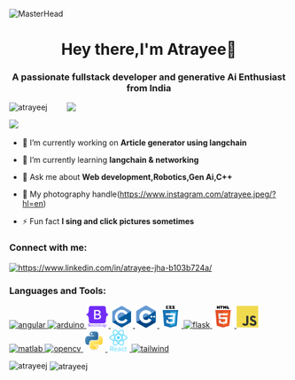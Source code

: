 ![MasterHead](https://i.pinimg.com/originals/12/50/ae/1250aecf05bf654dc783093b5bb8502c.jpg)
<h1 align="center">Hey there,I'm Atrayee👋</h1>
<h3 align="center">A passionate fullstack developer and generative Ai Enthusiast from India</h3>
<img align="right" width="400" src="https://media1.tenor.com/m/Nx4gRgudzx4AAAAC/anime-typing.gif">

<p align="left"> <img src="https://komarev.com/ghpvc/?username=atrayeej&label=Profile%20views&color=0e75b6&style=flat" alt="atrayeej" /> </p>
<p align="left"> <img src="https://media1.tenor.com/m/paU7ZLSP3b0AAAAC/evrima-server.gif" /> </p>


- 🔭 I’m currently working on **Article generator using langchain**

- 🌱 I’m currently learning **langchain & networking**
  
- 💬 Ask me about **Web development,Robotics,Gen Ai,C++**

- 📝 My photography handle(https://www.instagram.com/atrayee.jpeg/?hl=en)

- ⚡ Fun fact **I sing and click pictures sometimes**

<h3 align="left">Connect with me:</h3>
<p align="left">
<a href="https://linkedin.com/in/https://www.linkedin.com/in/atrayee-jha-b103b724a/" target="blank"><img align="center" src="https://raw.githubusercontent.com/rahuldkjain/github-profile-readme-generator/master/src/images/icons/Social/linked-in-alt.svg" alt="https://www.linkedin.com/in/atrayee-jha-b103b724a/" height="30" width="40" /></a>
</p>

<h3 align="left">Languages and Tools:</h3>
<p align="left"> <a href="https://angular.io" target="_blank" rel="noreferrer"> <img src="https://angular.io/assets/images/logos/angular/angular.svg" alt="angular" width="40" height="40"/> </a> <a href="https://www.arduino.cc/" target="_blank" rel="noreferrer"> <img src="https://cdn.worldvectorlogo.com/logos/arduino-1.svg" alt="arduino" width="40" height="40"/> </a> <a href="https://getbootstrap.com" target="_blank" rel="noreferrer"> <img src="https://raw.githubusercontent.com/devicons/devicon/master/icons/bootstrap/bootstrap-plain-wordmark.svg" alt="bootstrap" width="40" height="40"/> </a> <a href="https://www.cprogramming.com/" target="_blank" rel="noreferrer"> <img src="https://raw.githubusercontent.com/devicons/devicon/master/icons/c/c-original.svg" alt="c" width="40" height="40"/> </a> <a href="https://www.w3schools.com/cpp/" target="_blank" rel="noreferrer"> <img src="https://raw.githubusercontent.com/devicons/devicon/master/icons/cplusplus/cplusplus-original.svg" alt="cplusplus" width="40" height="40"/> </a> <a href="https://www.w3schools.com/css/" target="_blank" rel="noreferrer"> <img src="https://raw.githubusercontent.com/devicons/devicon/master/icons/css3/css3-original-wordmark.svg" alt="css3" width="40" height="40"/> </a> <a href="https://flask.palletsprojects.com/" target="_blank" rel="noreferrer"> <img src="https://www.vectorlogo.zone/logos/pocoo_flask/pocoo_flask-icon.svg" alt="flask" width="40" height="40"/> </a> <a href="https://www.w3.org/html/" target="_blank" rel="noreferrer"> <img src="https://raw.githubusercontent.com/devicons/devicon/master/icons/html5/html5-original-wordmark.svg" alt="html5" width="40" height="40"/> </a> <a href="https://developer.mozilla.org/en-US/docs/Web/JavaScript" target="_blank" rel="noreferrer"> <img src="https://raw.githubusercontent.com/devicons/devicon/master/icons/javascript/javascript-original.svg" alt="javascript" width="40" height="40"/> </a> <a href="https://www.mathworks.com/" target="_blank" rel="noreferrer"> <img src="https://upload.wikimedia.org/wikipedia/commons/2/21/Matlab_Logo.png" alt="matlab" width="40" height="40"/> </a> <a href="https://opencv.org/" target="_blank" rel="noreferrer"> <img src="https://www.vectorlogo.zone/logos/opencv/opencv-icon.svg" alt="opencv" width="40" height="40"/> </a> <a href="https://www.python.org" target="_blank" rel="noreferrer"> <img src="https://raw.githubusercontent.com/devicons/devicon/master/icons/python/python-original.svg" alt="python" width="40" height="40"/> </a> <a href="https://reactjs.org/" target="_blank" rel="noreferrer"> <img src="https://raw.githubusercontent.com/devicons/devicon/master/icons/react/react-original-wordmark.svg" alt="react" width="40" height="40"/> </a> <a href="https://tailwindcss.com/" target="_blank" rel="noreferrer"> <img src="https://www.vectorlogo.zone/logos/tailwindcss/tailwindcss-icon.svg" alt="tailwind" width="40" height="40"/> </a> </p>

<p><img align="left" src="https://github-readme-stats.vercel.app/api/top-langs?username=atrayeej&show_icons=true&locale=en&layout=compact" alt="atrayeej" /></p>

<p>&nbsp;<img align="center" src="https://github-readme-stats.vercel.app/api?username=atrayeej&show_icons=true&locale=en" alt="atrayeej" /></p>



